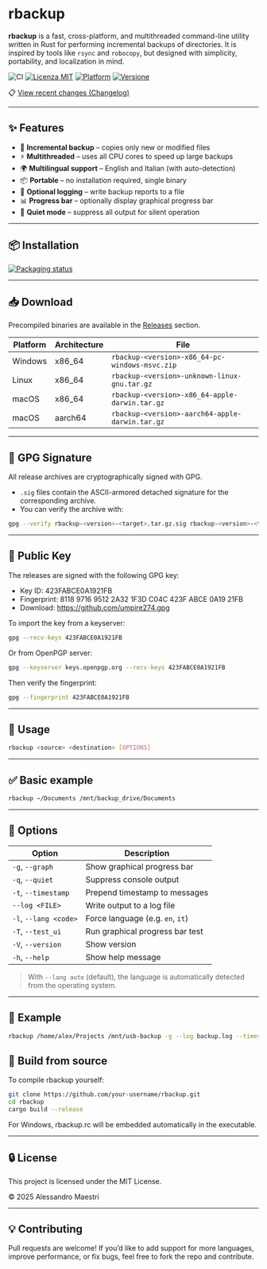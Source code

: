 # rbackup

**rbackup** is a fast, cross-platform, and multithreaded command-line utility written in Rust for performing incremental backups of directories. It is inspired by tools like `rsync` and `robocopy`, but designed with simplicity, portability, and localization in mind.

![CI](https://github.com/umpire274/rbackup/actions/workflows/ci.yml/badge.svg)
[![Licenza MIT](https://img.shields.io/badge/license-MIT-green.svg)](LICENSE)
[![Platform](https://img.shields.io/badge/platform-Windows%20%7C%20Linux%20%7C%20macOS%20Intel%20%7C%20macOS%20Apple%20Silicon-blue)](https://github.com/umpire274/rBackup/releases)
[![Versione](https://img.shields.io/badge/version-0.2.7-orange)](https://github.com/umpire274/rbackup/releases/tag/v0.2.7)

📋 [View recent changes (Changelog)](CHANGELOG.md)

---

## ✨ Features

- 🚀 **Incremental backup** – copies only new or modified files
- ⚡ **Multithreaded** – uses all CPU cores to speed up large backups
- 🌍 **Multilingual support** – English and Italian (with auto-detection)
- 📦 **Portable** – no installation required, single binary
- 🧾 **Optional logging** – write backup reports to a file
- 📊 **Progress bar** – optionally display graphical progress bar
- 🤫 **Quiet mode** – suppress all output for silent operation

---

## 📦 Installation

[![Packaging status](https://repology.org/badge/vertical-allrepos/rbackup.svg)](https://repology.org/project/rbackup/versions)

---

## 📥 Download

Precompiled binaries are available in the [Releases](https://github.com/umpire274/rbackup/releases) section.

| Platform | Architecture | File |
|----------|--------------|------|
| Windows  | x86_64       | `rbackup-<version>-x86_64-pc-windows-msvc.zip` |
| Linux    | x86_64       | `rbackup-<version>-unknown-linux-gnu.tar.gz` |
| macOS    | x86_64       | `rbackup-<version>-x86_64-apple-darwin.tar.gz` |
| macOS    | aarch64      | `rbackup-<version>-aarch64-apple-darwin.tar.gz` |

---

## 🔐 GPG Signature

All release archives are cryptographically signed with GPG.

- `.sig` files contain the ASCII-armored detached signature for the corresponding archive.
- You can verify the archive with:

```bash
gpg --verify rbackup-<version>-<target>.tar.gz.sig rbackup-<version>-<target>.tar.gz
```

---

## 🔑 Public Key

The releases are signed with the following GPG key:

* Key ID: 423FABCE0A1921FB
* Fingerprint: 8118 9716 9512 2A32 1F3D C04C 423F ABCE 0A19 21FB
* Download: https://github.com/umpire274.gpg

To import the key from a keyserver:

```sh
gpg --recv-keys 423FABCE0A1921FB
```

Or from OpenPGP server:

```sh
gpg --keyserver keys.openpgp.org --recv-keys 423FABCE0A1921FB
```

Then verify the fingerprint:

```sh
gpg --fingerprint 423FABCE0A1921FB
```

---

## 🚀 Usage

```sh
rbackup <source> <destination> [OPTIONS]
```

---

## ✅ Basic example

```sh
rbackup ~/Documents /mnt/backup_drive/Documents
```

---

## 🧩 Options

| Option                | Description                      |
| --------------------- | -------------------------------- |
| `-g`, `--graph`       | Show graphical progress bar      |
| `-q`, `--quiet`       | Suppress console output          |
| `-t`, `--timestamp`   | Prepend timestamp to messages    |
| `--log <FILE>`        | Write output to a log file       |
| `-l`, `--lang <code>` | Force language (e.g. `en`, `it`) |
| `-T`, `--test_ui`     | Run graphical progress bar test  |
| `-V`, `--version`     | Show version                     |
| `-h`, `--help`        | Show help message                |

> With `--lang auto` (default), the language is automatically detected from the operating system.

---

## 📝 Example

```sh
rbackup /home/alex/Projects /mnt/usb-backup -g --log backup.log --timestamp
```

## 🧪 Build from source

To compile rbackup yourself:

```sh
git clone https://github.com/your-username/rbackup.git
cd rbackup
cargo build --release
```

For Windows, rbackup.rc will be embedded automatically in the executable.

---

## 🔒 License

This project is licensed under the MIT License.

© 2025 Alessandro Maestri

---

## 💡 Contributing

Pull requests are welcome! If you’d like to add support for more languages, improve performance, or fix bugs, feel free to fork the repo and contribute.
